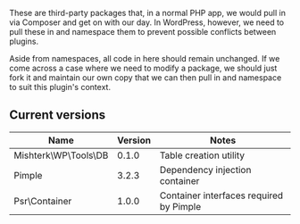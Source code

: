 These are third-party packages that, in a normal PHP app, we would pull in via Composer and get on with our day. In 
WordPress, however, we need to pull these in and namespace them to prevent possible conflicts between plugins. 

Aside from namespaces, all code in here should remain unchanged. If we come across a case where we need to modify a 
package, we should just fork it and maintain our own copy that we can then pull in and namespace to suit this plugin's 
context. 

## Current versions

| Name | Version | Notes |
|---|---|---|
| Mishterk\WP\Tools\DB | 0.1.0 | Table creation utility |
| Pimple | 3.2.3 | Dependency injection container |
| Psr\Container | 1.0.0 | Container interfaces required by Pimple |